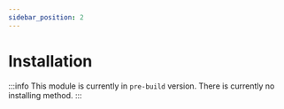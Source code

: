 ```yaml
---
sidebar_position: 2
---
```


# Installation

:::info
This module is currently in `pre-build` version. There is currently no installing method.
:::